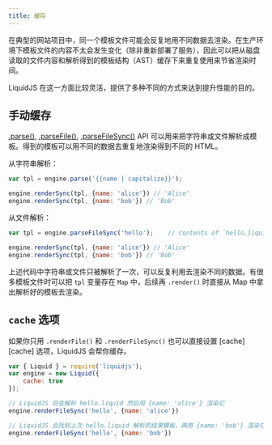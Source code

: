 ```yaml
---
title: 缓存
---
```


在典型的网站项目中，同一个模板文件可能会反复地用不同数据去渲染。在生产环境下模板文件的内容不太会发生变化（除非重新部署了服务），因此可以把从磁盘读取的文件内容和解析得到的模板结构（AST）缓存下来重复使用来节省渲染时间。

LiquidJS 在这一方面比较灵活，提供了多种不同的方式来达到提升性能的目的。

## 手动缓存

[.parse()][parse], [.parseFile()][parseFile], [.parseFileSync()][parseFileSync] API 可以用来把字符串或文件解析成模板。得到的模板可以用不同的数据去重复地渲染得到不同的 HTML。

从字符串解析：

```javascript
var tpl = engine.parse('{{name | capitalize}}');

engine.renderSync(tpl, {name: 'alice'}) // 'Alice'
engine.renderSync(tpl, {name: 'bob'}) // 'Bob'
```

从文件解析：

```javascript
var tpl = engine.parseFileSync('hello');    // contents of `hello.liquid`: {{name}}

engine.renderSync(tpl, {name: 'alice'}) // 'Alice'
engine.renderSync(tpl, {name: 'bob'}) // 'Bob'
```

上述代码中字符串或文件只被解析了一次，可以反复利用去渲染不同的数据。有很多模板文件时可以把 `tpl` 变量存在 `Map` 中，后续再 `.render()` 时直接从 Map 中拿出解析好的模板去渲染。

## `cache` 选项

如果你只用 `.renderFile()` 和 `.renderFileSync()` 也可以直接设置 [cache][cache] 选项，LiquidJS 会帮你缓存。

```javascript
var { Liquid } = require('liquidjs');
var engine = new Liquid({
    cache: true
});

// LiquidJS 将会解析 hello.liquid 然后用 {name: 'alice'} 渲染它
engine.renderFileSync('hello', {name: 'alice'})

// LiquidJS 会找到上次 hello.liquid 解析的结果模板，再用 {name: 'bob'} 渲染它
engine.renderFileSync('hello', {name: 'bob'})
```

[parse]: ../../api/classes/liquid_.liquid.html#parse
[parseFile]: ../../api/classes/liquid_.liquid.html#parseFile
[parseFileSync]: ../../api/classes/liquid_.liquid.html#parseFileSync
[renderFile]: ../../api/classes/liquid_.liquid.html#renderFile
[renderFileSync]: ../../api/classes/liquid_.liquid.html#renderFilesync
